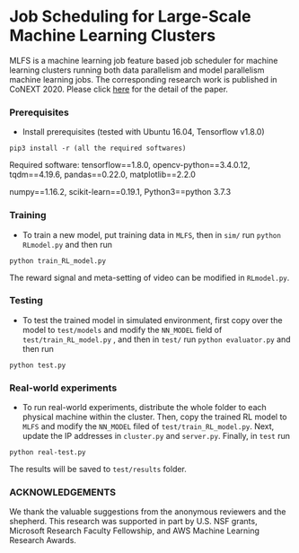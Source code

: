 # Job Scheduling for Large-Scale Machine Learning Clusters


MLFS is a machine learning job feature based job scheduler for machine learning clusters running both data parallelism and model parallelism machine learning jobs. The corresponding research work is published in CoNEXT 2020. Please click [here](https://dl.acm.org/doi/pdf/10.1145/3386367.3432588) for the detail of the paper.

### Prerequisites
- Install prerequisites (tested with Ubuntu 16.04, Tensorflow v1.8.0)
```
pip3 install -r (all the required softwares)
```

Required software: tensorflow==1.8.0, opencv-python==3.4.0.12, tqdm==4.19.6, pandas==0.22.0, matplotlib==2.2.0

numpy==1.16.2, scikit-learn==0.19.1, Python3==python 3.7.3

### Training
- To train a new model, put training data in `MLFS`, then in `sim/` run `python RLmodel.py` and then run
```
python train_RL_model.py
```

The reward signal and meta-setting of video can be modified in `RLmodel.py`. 

### Testing
- To test the trained model in simulated environment, first copy over the model to `test/models` and modify the `NN_MODEL` field of `test/train_RL_model.py` , and then in `test/` run `python evaluator.py` and then run 
```
python test.py
```

### Real-world experiments
- To run real-world experiments, distribute the whole folder to each physical machine within the cluster. Then, copy the trained RL model to `MLFS` and modify the `NN_MODEL` filed of `test/train_RL_model.py`. Next, update the IP addresses in `cluster.py` and `server.py`.  Finally, in `test` run
```
python real-test.py
```

The results will be saved to `test/results` folder.


### ACKNOWLEDGEMENTS
We thank the valuable suggestions from the anonymous reviewers and the shepherd. This research was supported in part by U.S. NSF grants, Microsoft Research Faculty Fellowship, and AWS Machine Learning Research Awards.



